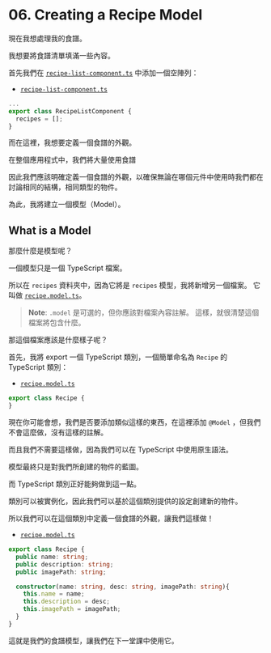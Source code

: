 # 06. Creating a Recipe Model

現在我想處理我的食譜。

我想要將食譜清單填滿一些內容。

首先我們在 [`recipe-list-component.ts`](../../course-project-1/src/app/recipes/recipe-list/recipe-list.component.ts) 中添加一個空陣列：

- [`recipe-list-component.ts`](../../course-project-1/src/app/recipes/recipe-list/recipe-list.component.ts)

```ts
...
export class RecipeListComponent {
  recipes = [];
}
```

而在這裡，我想要定義一個食譜的外觀。

在整個應用程式中，我們將大量使用食譜

因此我們應該明確定義一個食譜的外觀，以確保無論在哪個元件中使用時我們都在討論相同的結構，相同類型的物件。

為此，我將建立一個模型（Model）。

## What is a Model

那麼什麼是模型呢？

一個模型只是一個 TypeScript 檔案。

所以在 `recipes` 資料夾中，因為它將是 `recipes` 模型，我將新增另一個檔案。 它叫做 [`recipe.model.ts`](../../course-project-1/src/app/recipes/recipe.model.ts)。

> **Note**: 
> `.model` 是可選的，但你應該對檔案內容註解。 這樣，就很清楚這個檔案將包含什麼。

那這個檔案應該是什麼樣子呢？

首先，我將 export 一個 TypeScript 類別，一個簡單命名為 `Recipe` 的 TypeScript 類別：

- [`recipe.model.ts`](../../course-project-1/src/app/recipes/recipe.model.ts)

```ts
export class Recipe {
}
```

現在你可能會想，我們是否要添加類似這樣的東西，在這裡添加 `@Model` ，但我們不會這麼做，沒有這樣的註解。

而且我們不需要這樣做，因為我們可以在 TypeScript 中使用原生語法。

模型最終只是對我們所創建的物件的藍圖。

而 TypeScript 類別正好能夠做到這一點。

類別可以被實例化，因此我們可以基於這個類別提供的設定創建新的物件。

所以我們可以在這個類別中定義一個食譜的外觀，讓我們這樣做！

- [`recipe.model.ts`](../../course-project-1/src/app/recipes/recipe.model.ts)

```ts
export class Recipe {
  public name: string;
  public description: string;
  public imagePath: string;

  constructor(name: string, desc: string, imagePath: string){
    this.name = name;
    this.description = desc;
    this.imagePath = imagePath;
  }
}
```
這就是我們的食譜模型，讓我們在下一堂課中使用它。
